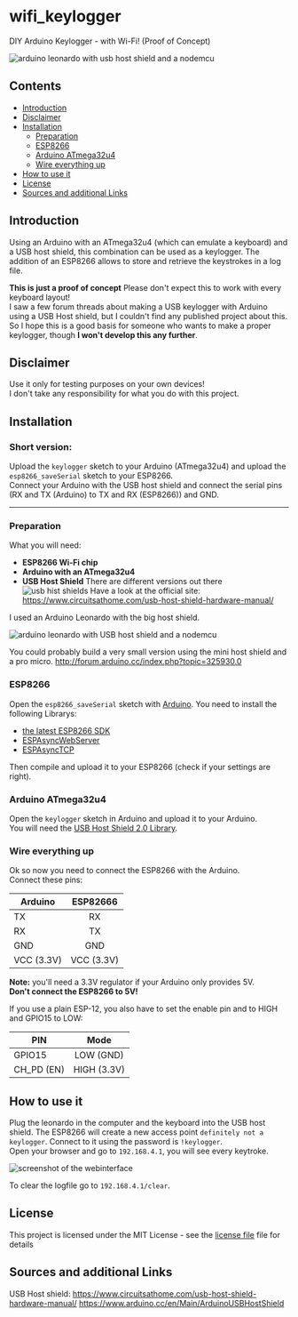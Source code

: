# wifi_keylogger
DIY Arduino Keylogger - with Wi-Fi! (Proof of Concept)

![arduino leonardo with usb host shield and a nodemcu](https://raw.githubusercontent.com/spacehuhn/wifi_keylogger/master/images/keylogger_with_nodemcu_2.jpg)

## Contents
- [Introduction](#introduction)
- [Disclaimer](#disclaimer)
- [Installation](#installation)
  - [Preparation](#preparation)  
  - [ESP8266](#esp8266)
  - [Arduino ATmega32u4](#arduino-atmega32u4)
  - [Wire everything up](#wire-everything-up)
- [How to use it](#how-to-use-it)
- [License](#license)
- [Sources and additional Links](#sources-and-additional-links)

## Introduction ##

Using an Arduino with an ATmega32u4 (which can emulate a keyboard) and a USB host shield, this combination can be used as a keylogger. The addition of an ESP8266 allows to store and retrieve the keystrokes in a log file.  

**This is just a proof of concept**
Please don't expect this to work with every keyboard layout!  
I saw a few forum threads about making a USB keylogger with Arduino using a USB Host shield, but I couldn't find any published project about this.  
So I hope this is a good basis for someone who wants to make a proper keylogger, though **I won't develop this any further**.  

## Disclaimer

Use it only for testing purposes on your own devices!  
I don't take any responsibility for what you do with this project.  

## Installation

### Short version:
Upload the `keylogger` sketch to your Arduino (ATmega32u4) and upload the `esp8266_saveSerial` sketch to your ESP8266.  
Connect your Arduino with the USB host shield and connect the serial pins (RX and TX (Arduino) to TX and RX (ESP8266)) and GND.

---

### Preparation

What you will need:
- **ESP8266 Wi-Fi chip**  
- **Arduino with an ATmega32u4**  
- **USB Host Shield**
  There are different versions out there
![usb hist shields](https://raw.githubusercontent.com/spacehuhn/wifi_keylogger/master/images/usb_host_shields.jpg)
Have a look at the official site: https://www.circuitsathome.com/usb-host-shield-hardware-manual/

I used an Arduino Leonardo with the big host shield.  

![arduino leonardo with USB host shield and a nodemcu](https://raw.githubusercontent.com/spacehuhn/wifi_keylogger/master/images/keylogger_with_nodemcu.jpg)

You could probably build a very small version using the mini host shield and a pro micro.
http://forum.arduino.cc/index.php?topic=325930.0


### ESP8266

Open the `esp8266_saveSerial` sketch with [Arduino](https://www.arduino.cc/en/Main/Software).
You need to install the following Librarys:
- [the latest ESP8266 SDK](https://github.com/esp8266/Arduino)
- [ESPAsyncWebServer](https://github.com/me-no-dev/ESPAsyncWebServer)
- [ESPAsyncTCP](https://github.com/me-no-dev/ESPAsyncTCP)

Then compile and upload it to your ESP8266 (check if your settings are right).

### Arduino ATmega32u4

Open the `keylogger` sketch in Arduino and upload it to your Arduino.  
You will need the [USB Host Shield 2.0 Library](https://github.com/felis/USB_Host_Shield_2.0).  

### Wire everything up

Ok so now you need to connect the ESP8266 with the Arduino.  
Connect these pins:

| Arduino       | ESP82666      |
| ------------- |:-------------:|
| TX            | RX            |
| RX            | TX            |
| GND           | GND           |
| VCC (3.3V)    | VCC (3.3V)    |

**Note:** you'll need a 3.3V regulator if your Arduino only provides 5V.  
**Don't connect the ESP8266 to 5V!**  

If you use a plain ESP-12, you also have to set the enable pin and to HIGH and GPIO15 to LOW:

| PIN          | Mode       |
| ------------ |:----------:|
| GPIO15       | LOW (GND)  |
| CH_PD (EN)   | HIGH (3.3V)| 

## How to use it

Plug the leonardo in the computer and the keyboard into the USB host shield. The ESP8266 will create a new access point `definitely not a keylogger`. Connect to it using the password is `!keylogger`.  
Open your browser and go to `192.168.4.1`, you will see every keytroke. 

![screenshot of the webinterface](https://raw.githubusercontent.com/spacehuhn/wifi_keylogger/master/images/screenshot.JPG)

To clear the logfile go to `192.168.4.1/clear`.

## License

This project is licensed under the MIT License - see the [license file](LICENSE) file for details

## Sources and additional Links

USB Host shield:  https://www.circuitsathome.com/usb-host-shield-hardware-manual/
                  https://www.arduino.cc/en/Main/ArduinoUSBHostShield

